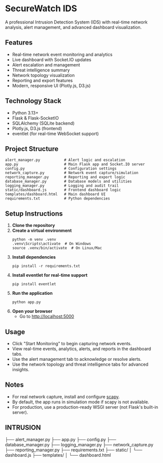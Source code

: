 # SecureWatch IDS

A professional Intrusion Detection System (IDS) with real-time network analysis, alert management, and advanced dashboard visualization.

## Features
- Real-time network event monitoring and analytics
- Live dashboard with Socket.IO updates 
- Alert escalation and management
- Threat intelligence summary
- Network topology visualization
- Reporting and export features
- Modern, responsive UI (Plotly.js, D3.js)

## Technology Stack
- Python 3.13+
- Flask & Flask-SocketIO
- SQLAlchemy (SQLite backend)
- Plotly.js, D3.js (frontend)
- eventlet (for real-time WebSocket support)

## Project Structure
```
alert_manager.py           # Alert logic and escalation
app.py                     # Main Flask app and Socket.IO server
config.py                  # Configuration settings
network_capture.py         # Network event capture/simulation
reporting_manager.py       # Reporting and export logic
database_manager.py        # Database models and utilities
logging_manager.py         # Logging and audit trail
static/dashboard.js        # Frontend dashboard logic
templates/dashboard.html   # Main dashboard UI
requirements.txt           # Python dependencies
```

## Setup Instructions
1. **Clone the repository**
2. **Create a virtual environment**
   ```
   python -m venv .venv
   .venv\Scripts\activate  # On Windows
   source .venv/bin/activate  # On Linux/Mac
   ```
3. **Install dependencies**
   ```
   pip install -r requirements.txt
   ```
4. **Install eventlet for real-time support**
   ```
   pip install eventlet
   ```
5. **Run the application**
   ```
   python app.py
   ```
6. **Open your browser**
   - Go to [http://localhost:5000](http://localhost:5000)

## Usage
- Click "Start Monitoring" to begin capturing network events.
- View real-time events, analytics, alerts, and reports in the dashboard tabs.
- Use the alert management tab to acknowledge or resolve alerts.
- Use the network topology and threat intelligence tabs for advanced insights.

## Notes
- For real network capture, install and configure [scapy](https://scapy.net/).
- By default, the app runs in simulation mode if scapy is not available.
- For production, use a production-ready WSGI server (not Flask's built-in server).

## INTRUSION

├── alert_manager.py
├── app.py
├── config.py
├── database_manager.py
├── logging_manager.py
├── network_capture.py
├── reporting_manager.py
├── requirements.txt
├── static/
│   └── dashboard.js
├── templates/
│   └── dashboard.html